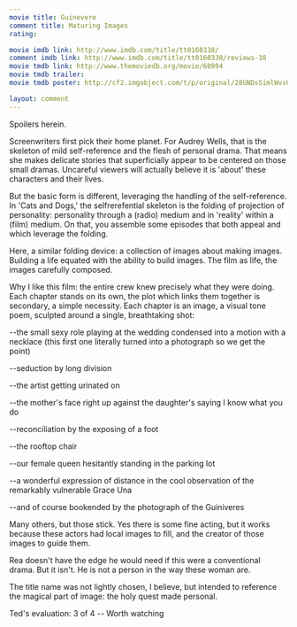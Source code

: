 ```yaml
---
movie title: Guinevere
comment title: Maturing Images
rating: 

movie imdb link: http://www.imdb.com/title/tt0160338/
comment imdb link: http://www.imdb.com/title/tt0160338/reviews-38
movie tmdb link: http://www.themoviedb.org/movie/60994
movie tmdb trailer: 
movie tmdb poster: http://cf2.imgobject.com/t/p/original/28GNDsSimlWvsOgyajiEWEaCOBp.jpg

layout: comment
---
```


Spoilers herein.

Screenwriters first pick their home planet. For Audrey Wells, that is the skeleton of mild self-reference and the flesh of personal drama. That means she makes delicate stories that superficially appear to be centered on those small dramas. Uncareful viewers will actually believe it is 'about' these characters and their lives.

But the basic form is different, leveraging the handling of the self-reference. In 'Cats and Dogs,' the selfrerefential skeleton is the folding of projection of personality: personality through a (radio) medium and in 'reality' within a (film) medium. On that, you assemble some episodes that both appeal and which leverage the folding.

Here, a similar folding device: a collection of images about making images. Building a life equated with the ability to build images. The film as life, the images carefully composed.

Why I like this film: the entire crew knew precisely what they were doing. Each chapter stands on its own, the plot which links them together is secondary, a simple necessity. Each chapter is an image, a visual tone poem, sculpted around a single, breathtaking shot: 

--the small sexy role playing at the wedding condensed into a motion with a necklace (this first one literally turned into a photograph so we get the point)

--seduction by long division

--the artist getting urinated on

--the mother's face right up against the daughter's saying I know what you do

--reconciliation by the exposing of a foot

--the rooftop chair

--our female queen hesitantly standing in the parking lot

--a wonderful expression of distance in the cool observation of the remarkably vulnerable Grace Una

--and of course bookended by the photograph of the Guiniveres

Many others, but those stick. Yes there is some fine acting, but it works because these actors had local images to fill, and the creator of those images to guide them.

Rea doesn't have the edge he would need if this were a conventional drama. But it isn't. He is not a person in the way these woman are.

The title name was not lightly chosen, I believe, but intended to reference the magical part of image: the holy quest made personal.

Ted's evaluation: 3 of 4 -- Worth watching